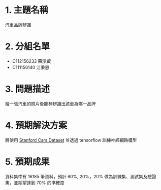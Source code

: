 # 1. 主題名稱

汽車品牌辨識

# 2. 分組名單

* C112156233 蘇泓叡
* C111156140 江秉恩

# 3. 問題描述

給一張汽車的照片後能夠辨識出該車為哪一品牌

# 4. 預期解決方案

將使用 [Stanford Cars Dataset](https://www.kaggle.com/datasets/jessicali9530/stanford-cars-dataset/data) 並透過 tensorflow 訓練神經網路模型

# 5. 預期成果

資料集中有 16185 筆資料，預計 60%, 20%，20% 做為訓練集、測試集及驗證集，並期望達到 70% 的準確度